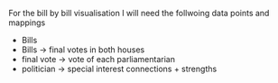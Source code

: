 For the bill by bill visualisation I will need the follwoing data points and mappings
- Bills
- Bills -> final votes in both houses 
- final vote -> vote of each parliamentarian
- politician -> special interest connections + strengths 
